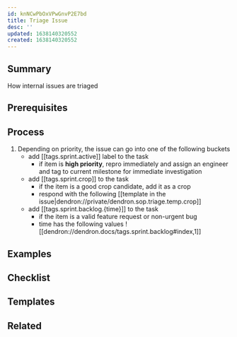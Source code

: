 ```yaml
---
id: knNCwPbOxVPwGnvP2E7bd
title: Triage Issue
desc: ''
updated: 1638140320552
created: 1638140320552
---
```



## Summary
<!-- What is this SOP about -->
How internal issues are triaged

## Prerequisites
<!-- Optional, anything that needs to be done ahead of time-->

## Process
<!-- Step by step process on how to carry out the SOP -->
1. Depending on priority, the issue can go into one of the following buckets
    - add [[tags.sprint.active]] label to the task
        - if item is **high priority**, repro immediately and assign an engineer and tag to current milestone for immediate investigation
    - add [[tags.sprint.crop]] to the task
        - if the item is a good crop candidate, add it as a crop 
        - respond with the following [[template in the issue|dendron://private/dendron.sop.triage.temp.crop]]
    - add [[tags.sprint.backlog.{time}]] to the task
        - if the item is a valid feature request or non-urgent bug
        - time has the following values
        ![[dendron://dendron.docs/tags.sprint.backlog#index,1]]

## Examples
<!-- Examples to what successfully executing the SOP looks like -->

## Checklist
<!-- Optional, use to check if sop is accomplished -->

## Templates
<!-- Any additional templates that might be used -->

## Related
<!-- Related sops or resources -->


